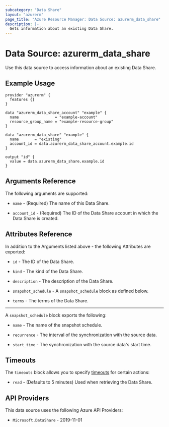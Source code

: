 ```yaml
---
subcategory: "Data Share"
layout: "azurerm"
page_title: "Azure Resource Manager: Data Source: azurerm_data_share"
description: |-
  Gets information about an existing Data Share.
---
```


# Data Source: azurerm_data_share

Use this data source to access information about an existing Data Share.

## Example Usage

```hcl
provider "azurerm" {
  features {}
}

data "azurerm_data_share_account" "example" {
  name                = "example-account"
  resource_group_name = "example-resource-group"
}

data "azurerm_data_share" "example" {
  name       = "existing"
  account_id = data.azurerm_data_share_account.example.id
}

output "id" {
  value = data.azurerm_data_share.example.id
}
```

## Arguments Reference

The following arguments are supported:

* `name` - (Required) The name of this Data Share.

* `account_id` - (Required) The ID of the Data Share account in which the Data Share is created.

## Attributes Reference

In addition to the Arguments listed above - the following Attributes are exported:

* `id` - The ID of the Data Share.

* `kind` - The kind of the Data Share.

* `description` - The description of the Data Share.

* `snapshot_schedule` - A `snapshot_schedule` block as defined below.

* `terms` - The terms of the Data Share.

---

A `snapshot_schedule` block exports the following:

* `name` - The name of the snapshot schedule.

* `recurrence` - The interval of the synchronization with the source data.

* `start_time` -  The synchronization with the source data's start time.

## Timeouts

The `timeouts` block allows you to specify [timeouts](https://www.terraform.io/language/resources/syntax#operation-timeouts) for certain actions:

* `read` - (Defaults to 5 minutes) Used when retrieving the Data Share.

## API Providers
<!-- This section is generated, changes will be overwritten -->
This data source uses the following Azure API Providers:

* `Microsoft.DataShare` - 2019-11-01

